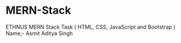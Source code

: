 # MERN-Stack
ETHNUS MERN Stack Task ( HTML, CSS, JavaScript and Bootstrap )
Name;- Asmit Aditya Singh
